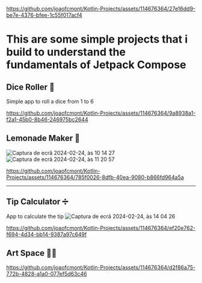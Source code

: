 
https://github.com/joaofcmont/Kotlin-Projects/assets/114676364/27e16dd9-be7e-4376-bfee-1c55f017acf4
<h1>This are some simple projects that i build to understand the fundamentals of Jetpack Compose </h1>


<h2>Dice Roller 🎲</h2>

  Simple app to roll a dice from 1 to 6


https://github.com/joaofcmont/Kotlin-Projects/assets/114676364/9a8938a1-f2a1-45b0-8b46-246975bc2644


<h2> Lemonade Maker 🍋</h2>

![Captura de ecrã 2024-02-24, às 10 14 27](https://github.com/joaofcmont/Kotlin-Projects/assets/114676364/1a284903-b7a4-46b8-b256-65e6d87e2d30)
![Captura de ecrã 2024-02-24, às 11 20 57](https://github.com/joaofcmont/Kotlin-Projects/assets/114676364/d887e5a9-fdfc-41ed-9f43-f9829250294e)


https://github.com/joaofcmont/Kotlin-Projects/assets/114676364/785f0026-8dfb-40ea-9080-b866fd964a5a

---------------------------------------------------------------


<h2> Tip Calculator ➗ </h2>

App to calculate the tip 
![Captura de ecrã 2024-02-24, às 14 04 26](https://github.com/joaofcmont/Kotlin-Projects/assets/114676364/8169cd78-5450-400c-af97-f186425cb621)


https://github.com/joaofcmont/Kotlin-Projects/assets/114676364/ef20e762-f694-4d34-bb14-9387a97c649f

<h2> Art Space 🧑‍🎨</h2>

https://github.com/joaofcmont/Kotlin-Projects/assets/114676364/d2f86a75-772b-4828-a1a0-077ef5d63c46





